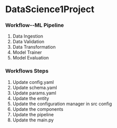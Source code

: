 # DataScience1Project

### Workflow--ML Pipeline
1. Data Ingestion
2. Data Validation
3. Data Transformation
4. Model Trainer
5. Model Evaluation

### Workflows Steps

1. Update config.yaml
2. Update schema.yaml
3. Update params.yaml
4. Update the entity
5. Update the configuration manager in src config
6. Update the components
7. Update the pipeline
8. Update the main.py